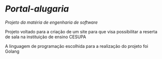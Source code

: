 # *Portal-alugaria*
*Projeto da matéria de engenharia de software*

Projeto voltado para a criação de um site para que visa possibilitar a reserta de sala na instituição de ensino CESUPA

A linguagem de programação escolhida para a realização do projeto foi Golang
